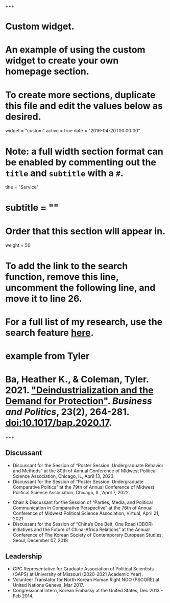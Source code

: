 +++
# Custom widget.
# An example of using the custom widget to create your own homepage section.
# To create more sections, duplicate this file and edit the values below as desired.
widget = "custom"
active = true
date = "2016-04-20T00:00:00"

# Note: a full width section format can be enabled by commenting out the `title` and `subtitle` with a `#`.
title = "Service"
# subtitle = ""


# Order that this section will appear in.
weight = 50

# To add the link to the search function, remove this line, uncomment the following line, and move it to line 26.
# For a full list of my research, use the search feature [here](https://www.jacobauthement.com/publication).

# example from Tyler
# Ba, Heather K., & Coleman, Tyler. 2021. ["Deindustrialization and the Demand for Protection"](https://www.tyler-coleman.com/publication/bacoleman2021). _Business and Politics_, 23(2), 264-281. [doi:10.1017/bap.2020.17](https://doi.org/10.1017/bap.2020.17).




+++
<h2>Discussant</h2>

+ Discussant for the Session of “Poster Session: Undergraduate Behavior and Methods” at the 80th of Annual Conference of Midwest Political Science Association, Chicago, IL, April 13, 2023.
+ Discussant for the Session of “Poster Session: Undergraduate Comparative Politics” at the 79th of Annual Conference of Midwest Political Science Association, Chicago, IL, April 7, 2022. </p>
+ Chair & Discussant for the Session of “Parties, Media, and Political Communication in Comparative Perspective” at the 78th of Annual Conference of Midwest Political Science Association, Virtual, April 21, 2021
+ Discussant for the Session of “China’s One Belt, One Road (OBOR) initiatives and the Future of China-Africa Relations” at the Annual Conference of The Korean Society of Contemporary European Studies, Seoul, December 07, 2018
  
<h2>Leadership</h2>

+ GPC Representative for  Graduate Association of Political Scientists (GAPS) at University of Missouri (2020-2021 Academic Year).
+ Volunteer Translator for North Korean Human Right NGO (PSCORE) at United Nations Geneva, Mar 2017.
+ Congressional Intern, Korean Embassy at the United States, Dec 2013 - Feb 2014.
